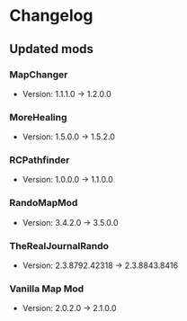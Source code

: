 # Changelog


## Updated mods

### MapChanger

- Version: 1.1.1.0 -> 1.2.0.0

### MoreHealing

- Version: 1.5.0.0 -> 1.5.2.0

### RCPathfinder

- Version: 1.0.0.0 -> 1.1.0.0

### RandoMapMod

- Version: 3.4.2.0 -> 3.5.0.0

### TheRealJournalRando

- Version: 2.3.8792.42318 -> 2.3.8843.8416

### Vanilla Map Mod

- Version: 2.0.2.0 -> 2.1.0.0

